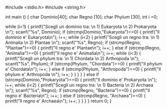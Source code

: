 #include <stdio.h>
#include <string.h>

int main ()
{ char Dominio[40];
  char Regno [10];
  char Phylum [30];
  int i =0;

while (i<1)
{
    printf("Scegli un dominio tra: \n 1) Eukaryota \n 2) Prokaryota \n");
    scanf("%s", Dominio);
    if (strcmp(Dominio,"Eukaryota")==0)
    {
        printf("Il dominio e' Eukaryota\n");
        i++;
        while (i<2)
        {
            printf("Scegli un regno tra: \n 1) Animalia \n 2) Plantae \n");
            scanf("%s", Regno);
            if (strcmp(Regno, "Plantae")==0)
            {
            printf("Il regno e' Plantae\n");
            i++;
            }
            else if (strcmp(Regno, "Animalia")==0)
            {
            printf("Il regno e' Animalia\n");
            i++;
            while (i<3)
            {
                printf("Scegli un phylum tra: \n 1) Chordata \n 2) Arthropoda \n");
                scanf("%s", Phylum);
                if (strcmp(Phylum, "Chordata")==0)
                {
                printf("Il phylum e' Chordata\n");
                i++;
                }
                else if (strcmp(Phylum, "Arthropoda")==0)
                {
                printf("Il phylum e' Arthropoda \n");
                i++;
                }
                }
            }
        }
    }
    else if (strcmp(Dominio,"Prokaryota")==0)
    {
        printf("Il dominio e' Prokaryota \n");
        i++;
        while (i<2)
        {
            printf("Scegli un regno tra: \n 1) Bacteria \n 2) Archaea \n");
            scanf("%s", Regno);
            if (strcmp(Regno, "Bacteria")==0)
            {
            printf("Il regno e' Bacteria\n");
            i++;
            }
            else if (strcmp(Regno, "Archaea")==0)
            {
            printf("Il regno e' Archaea\n");
            i++;
            }
        }
    }
}
return 0;
}
